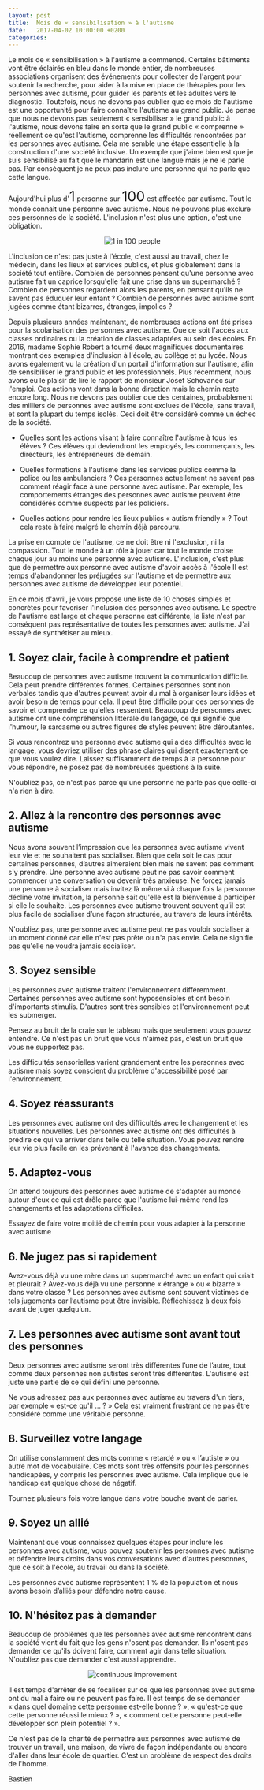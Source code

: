 ```yaml
---
layout: post
title:  Mois de « sensibilisation » à l'autisme
date:   2017-04-02 10:00:00 +0200
categories: 
---
```


Le mois de « sensibilisation » à l'autisme a commencé. Certains bâtiments vont être éclairés en bleu dans le monde entier,
de nombreuses associations organisent des événements pour collecter de l'argent pour
soutenir la recherche, pour aider à la mise en place de thérapies pour les personnes avec autisme, 
pour guider les parents et les adultes vers le diagnostic.
Toutefois, nous ne devons pas oublier que ce mois de l'autisme est une opportunité pour
faire connaître l'autisme au grand public.
Je pense que nous ne devons  pas seulement « sensibiliser » le grand public à l'autisme, nous devons faire en sorte
que le grand public « comprenne » réellement ce qu'est l'autisme, comprenne les difficultés rencontrées par les personnes avec autisme.
Cela me semble une étape essentielle à la construction d'une société inclusive.
Un exemple que j'aime bien est que je suis sensibilisé au fait que le mandarin est une langue mais je ne le parle pas. 
Par conséquent je ne peux pas inclure une personne qui ne parle que cette langue.

Aujourd'hui plus d'<span style="font-size: 2em;">1</span> personne sur <span style="font-size: 2em;">100</span> est affectée par autisme. Tout le monde connaît une personne avec autisme. Nous ne pouvons plus exclure ces personnes de la société.
L'inclusion n'est plus une option, c'est une obligation.

<div align="center">
<img src="/assets/posts/2017-04-02/1in100.jpg" alt="1 in 100 people" />
</div>



L'inclusion ce n'est pas juste à l'école, c'est aussi au travail, chez le médecin, dans les lieux et services publics, 
et plus globalement dans la société tout entière.
Combien de personnes pensent qu'une personne avec autisme fait un caprice lorsqu'elle fait une crise dans un supermarché ?
Combien de personnes regardent alors les parents, en pensant qu'ils ne savent pas éduquer leur enfant ?
Combien de personnes avec autisme sont jugées comme étant bizarres, étranges, impolies ?

Depuis plusieurs années maintenant, de nombreuses actions ont été prises pour
la scolarisation des personnes avec autisme. Que ce soit l'accès aux classes ordinaires
ou la création de classes adaptées au sein des écoles.
En 2016, madame Sophie Robert a tourné deux magnifiques documentaires montrant des exemples d'inclusion à l'école, au collège et au lycée.
Nous avons également vu la création d'un portail d'information sur l'autisme, afin de sensibiliser le grand public et les professionnels.
Plus récemment, nous avons eu le plaisir de lire le rapport de monsieur Josef Schovanec sur l'emploi.
Ces actions vont dans la bonne direction mais le chemin reste encore long.
Nous ne devons pas oublier que des centaines, probablement des milliers de personnes avec autisme
sont exclues de l'école, sans travail,
et sont la plupart du temps isolés. Ceci doit être considéré comme un échec de la société.

 - Quelles sont les actions visant à faire connaître l'autisme à tous les élèves ?
Ces élèves qui deviendront les employés, les commerçants, les directeurs, les entrepreneurs de demain.

 - Quelles formations à l'autisme dans les services publics comme la police ou les ambulanciers ?
Ces personnes actuellement ne savent pas comment réagir face à une personne avec autisme. Par exemple, les comportements étranges des personnes avec autisme peuvent être considérés comme suspects par les policiers.

 - Quelles actions pour rendre les lieux publics « autism friendly » ?
Tout cela reste à faire malgré le chemin déjà parcouru.

La prise en compte de l'autisme, ce ne doit être ni l'exclusion, ni la compassion.
Tout le monde à un rôle à jouer car tout le monde croise chaque jour au moins une personne avec autisme.
L'inclusion, c'est plus que de permettre aux personne avec autisme d'avoir accès à l'école 
Il est temps d'abandonner les préjugées sur l'autisme et de permettre aux personnes avec autisme
de développer leur potentiel.

En ce mois d'avril, je vous propose une liste de 10 choses simples et concrètes pour favoriser
l'inclusion des personnes avec autisme.
Le spectre de l'autisme est large et chaque personne est différente, la liste n'est
par conséquent pas représentative de toutes les personnes avec autisme.
J'ai essayé de synthétiser au mieux.

## 1. Soyez clair, facile à comprendre et patient

Beaucoup de personnes avec autisme trouvent la communication difficile.
Cela peut prendre différentes formes. Certaines personnes sont non verbales tandis que d'autres peuvent avoir du mal
à organiser leurs idées et avoir besoin de temps pour cela.
Il peut être difficile pour ces personnes de savoir et comprendre ce qu'elles ressentent.
Beaucoup de personnes avec autisme ont une compréhension littérale du langage, ce qui signifie que l'humour, le sarcasme ou autres figures de styles peuvent être déroutantes.

Si vous rencontrez une personne avec autisme qui a des difficultés avec le langage, vous devriez utiliser des phrase claires qui disent exactement ce que vous voulez dire.
Laissez suffisamment de temps à la personne pour vous répondre, ne posez pas de nombreuses questions à la suite.

N'oubliez pas, ce n'est pas parce qu'une personne ne parle pas que celle-ci n'a rien à dire.


## 2. Allez à la rencontre des personnes avec autisme

Nous avons souvent l’impression que les personnes avec autisme
vivent leur vie et ne souhaitent pas socialiser. Bien que cela soit le cas
pour certaines personnes, d’autres aimeraient bien mais ne savent pas comment s'y prendre.
Une personne avec autisme peut ne pas savoir comment commencer
une conversation ou devenir très anxieuse.
Ne forcez jamais une personne à socialiser mais invitez là même si à chaque fois la personne décline votre invitation, la personne sait qu'elle est la bienvenue à participer si elle le souhaite.
Les personnes avec autisme trouvent souvent qu’il est plus facile de
socialiser d’une façon structurée, au travers de leurs intérêts.

N'oubliez pas, une personne avec autisme peut ne pas vouloir socialiser à un moment donné car elle n'est pas prête ou n'a pas envie.
Cela ne signifie pas qu'elle ne voudra jamais socialiser.

## 3. Soyez sensible

Les personnes avec autisme traitent l'environnement différemment.
Certaines personnes avec autisme sont hyposensibles et ont besoin d'importants stimulis.
D'autres sont très sensibles et l'environnement peut les submerger.

Pensez au bruit de la craie sur le tableau mais que seulement vous pouvez entendre.
Ce n'est pas un bruit que vous n'aimez pas, c'est un bruit que vous ne supportez pas.

Les difficultés sensorielles varient grandement entre les personnes avec autisme mais
soyez conscient du problème d'accessibilité posé par l'environnement.

## 4. Soyez réassurants

Les personnes avec autisme ont des difficultés avec le changement et les situations nouvelles.
Les personnes avec autisme ont des difficultés à prédire ce qui va arriver dans telle ou telle situation.
Vous pouvez rendre leur vie plus facile en les prévenant à l'avance des changements.

## 5. Adaptez-vous

On attend toujours des personnes avec autisme de s'adapter au monde autour d'eux ce qui est drôle
parce que l'autisme lui-même rend les changements et les adaptations difficiles.

Essayez de faire votre moitié de chemin pour vous adapter à la personne avec autisme


## 6. Ne jugez pas si rapidement

Avez-vous déjà vu une mère dans un supermarché avec un enfant qui
criait et pleurait ? Avez-vous déjà vu une personne « étrange » ou «
bizarre » dans votre classe ?
Les personnes avec autisme sont souvent victimes de tels jugements car
l’autisme peut être invisible. Réfléchissez à deux fois avant de juger
quelqu’un.

## 7. Les personnes avec autisme sont avant tout des personnes

Deux personnes avec autisme seront très différentes l’une de
l’autre, tout comme deux personnes non autistes seront très
différentes.
L'autisme est juste une partie de ce qui défini une personne.

Ne vous adressez pas aux personnes avec autisme au travers d'un tiers, par exemple « est-ce qu'il … ? »
Cela est vraiment frustrant de ne pas être considéré comme une véritable personne.

## 8. Surveillez votre langage

On utilise constamment des mots comme « retardé » ou «
l’autiste » ou autre mot de vocabulaire. Ces mots sont
très offensifs pour les personnes handicapées, y compris les
personnes avec autisme. Cela implique que le handicap est
quelque chose de négatif.

Tournez plusieurs fois votre langue dans votre bouche avant
de parler.

## 9. Soyez un allié

Maintenant que vous connaissez quelques étapes pour inclure les personnes avec autisme,
vous pouvez soutenir les personnes avec autisme et défendre leurs droits dans vos
conversations avec d'autres personnes, que ce soit à l'école, au travail ou dans la société.

Les personnes avec autisme représentent 1 % de la population
et nous avons besoin d’alliés pour défendre notre cause.

## 10. N'hésitez pas à demander

Beaucoup de problèmes que les personnes avec autisme rencontrent dans la société vient du fait que les gens n'osent pas demander.
Ils n'osent pas demander ce qu'ils doivent faire, comment agir dans telle situation.
N'oubliez pas que demander c'est aussi apprendre.

<div align="center">
<img src="/assets/posts/2017-04-02/blackboard.png" alt="continuous improvement" />
</div>


Il est temps d'arrêter de se focaliser sur ce que les personnes avec autisme ont du mal à faire ou ne peuvent pas faire.
Il est temps de se demander « dans quel domaine cette personne est-elle bonne ? », « qu'est-ce que cette personne réussi le mieux ? », « comment cette personne peut-elle développer son plein potentiel ? ».

Ce n'est pas de la charité de permettre aux personnes avec autisme de trouver un travail,
une maison, de vivre de façon indépendante ou encore d'aller dans leur école de quartier.
C'est un problème de respect des droits de l'homme.

<!--
%En ce mois de sensibilisation
%C'est de permettre aux personnes avec autisme de vivre dans la société.
%Deux axes de travail sont possibles, aider les personnes autisme à dépasser certaines de leurs difficultés (thérapies)
%et faire en sorte que l'autisme soit accepté dans la société. À mon sens, ces deux axes ne s'opposent pas.
%Nous avons beaucoup de retard dans la prise en compte de l'autisme en France mais nous ne devons faire comprendre l'autisme de façon plus large
%Combien de personnes
%Encore trop peu de personnes
%'est un échec de la société qui n'a pas su aider ces personnes.


-->

Bastien

